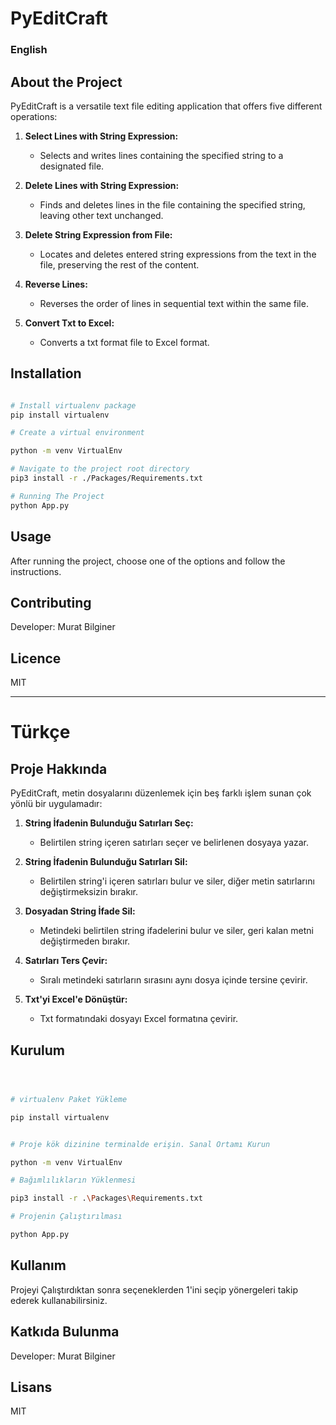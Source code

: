 # PyEditCraft

### English

## About the Project

PyEditCraft is a versatile text file editing application that offers five different operations:

1. **Select Lines with String Expression:**
   - Selects and writes lines containing the specified string to a designated file.

2. **Delete Lines with String Expression:**
   - Finds and deletes lines in the file containing the specified string, leaving other text unchanged.

3. **Delete String Expression from File:**
   - Locates and deletes entered string expressions from the text in the file, preserving the rest of the content.

4. **Reverse Lines:**
   - Reverses the order of lines in sequential text within the same file.

5. **Convert Txt to Excel:**
   - Converts a txt format file to Excel format.

## Installation

```bash

# Install virtualenv package
pip install virtualenv

# Create a virtual environment

python -m venv VirtualEnv

# Navigate to the project root directory
pip3 install -r ./Packages/Requirements.txt

# Running The Project
python App.py

```

## Usage

After running the project, choose one of the options and follow the instructions.

## Contributing

Developer: Murat Bilginer

## Licence
   
MIT

---

# Türkçe

## Proje Hakkında

PyEditCraft, metin dosyalarını düzenlemek için beş farklı işlem sunan çok yönlü bir uygulamadır:

1. **String İfadenin Bulunduğu Satırları Seç:**
   - Belirtilen string içeren satırları seçer ve belirlenen dosyaya yazar.

2. **String İfadenin Bulunduğu Satırları Sil:**
   - Belirtilen string'i içeren satırları bulur ve siler, diğer metin satırlarını değiştirmeksizin bırakır.

3. **Dosyadan String İfade Sil:**
   - Metindeki belirtilen string ifadelerini bulur ve siler, geri kalan metni değiştirmeden bırakır.

4. **Satırları Ters Çevir:**
   - Sıralı metindeki satırların sırasını aynı dosya içinde tersine çevirir.

5. **Txt'yi Excel'e Dönüştür:**
   - Txt formatındaki dosyayı Excel formatına çevirir.

## Kurulum

```bash



# virtualenv Paket Yükleme

pip install virtualenv


# Proje kök dizinine terminalde erişin. Sanal Ortamı Kurun

python -m venv VirtualEnv

# Bağımlılıkların Yüklenmesi

pip3 install -r .\Packages\Requirements.txt

# Projenin Çalıştırılması

python App.py

```

## Kullanım

Projeyi Çalıştırdıktan sonra seçeneklerden 1'ini seçip yönergeleri takip ederek kullanabilirsiniz.

## Katkıda Bulunma

Developer: Murat Bilginer

## Lisans

MIT